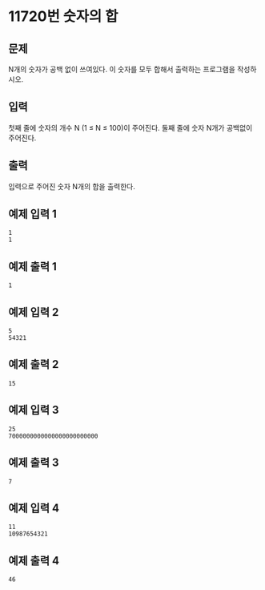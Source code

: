 # 11720번 숫자의 합

## 문제
N개의 숫자가 공백 없이 쓰여있다. 이 숫자를 모두 합해서 출력하는 프로그램을 작성하시오.

## 입력
첫째 줄에 숫자의 개수 N (1 ≤ N ≤ 100)이 주어진다. 둘째 줄에 숫자 N개가 공백없이 주어진다.

## 출력
입력으로 주어진 숫자 N개의 합을 출력한다.

## 예제 입력 1
	1
	1
## 예제 출력 1
	1
## 예제 입력 2
	5
	54321
## 예제 출력 2
	15
## 예제 입력 3
	25
	7000000000000000000000000
## 예제 출력 3
	7
## 예제 입력 4
	11
	10987654321
## 예제 출력 4
	46